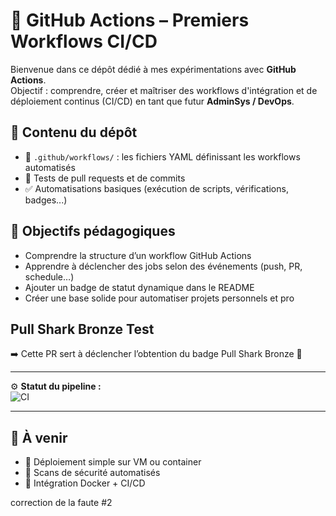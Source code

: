 # 🤖 GitHub Actions – Premiers Workflows CI/CD

Bienvenue dans ce dépôt dédié à mes expérimentations avec **GitHub Actions**.  
Objectif : comprendre, créer et maîtriser des workflows d'intégration et de déploiement continus (CI/CD) en tant que futur **AdminSys / DevOps**.

## 🚀 Contenu du dépôt

- 📁 `.github/workflows/` : les fichiers YAML définissant les workflows automatisés
- 🧪 Tests de pull requests et de commits
- ✅ Automatisations basiques (exécution de scripts, vérifications, badges...)

## 🎯 Objectifs pédagogiques

- Comprendre la structure d’un workflow GitHub Actions
- Apprendre à déclencher des jobs selon des événements (push, PR, schedule…)
- Ajouter un badge de statut dynamique dans le README
- Créer une base solide pour automatiser projets personnels et pro

## Pull Shark Bronze Test
➡️ Cette PR sert à déclencher l’obtention du badge Pull Shark Bronze 🦈

---

⚙️ **Statut du pipeline :**  
![CI](https://github.com/loicpgs/github-actions/actions/workflows/ci.yml/badge.svg)

---

## 📌 À venir

- 🚧 Déploiement simple sur VM ou container
- 🔐 Scans de sécurité automatisés
- 🐳 Intégration Docker + CI/CD

correction de la faute #2